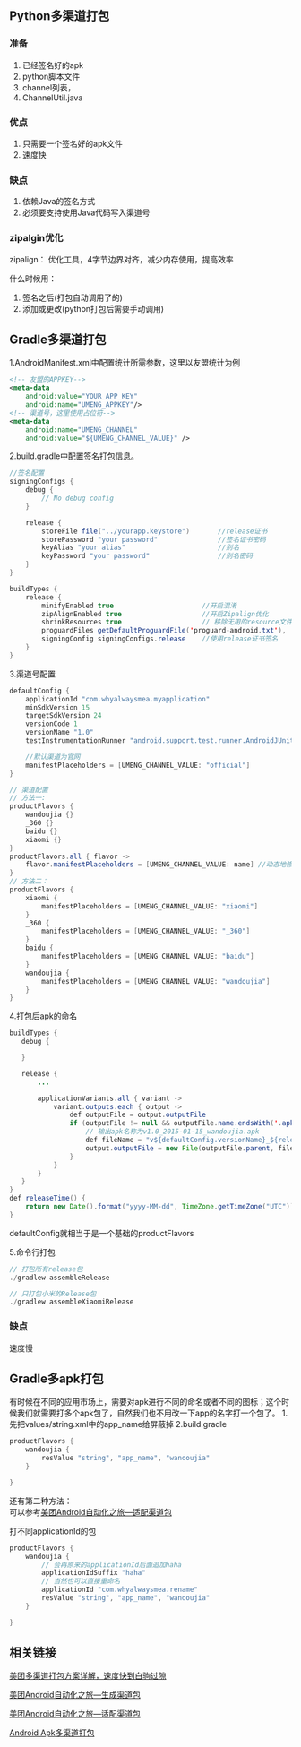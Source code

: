 ## Python多渠道打包
### 准备
1. 已经签名好的apk
2. python脚本文件
3. channel列表，
4. ChannelUtil.java

### 优点
1. 只需要一个签名好的apk文件
2. 速度快

### 缺点
1. 依赖Java的签名方式
2. 必须要支持使用Java代码写入渠道号

### zipalgin优化
zipalign： 优化工具，4字节边界对齐，减少内存使用，提高效率   

什么时候用：  
1. 签名之后(打包自动调用了的)
2. 添加或更改(python打包后需要手动调用)


## Gradle多渠道打包
1.AndroidManifest.xml中配置统计所需参数，这里以友盟统计为例
```xml
<!-- 友盟的APPKEY-->
<meta-data
    android:value="YOUR_APP_KEY"
    android:name="UMENG_APPKEY"/>
<!-- 渠道号，这里使用占位符-->
<meta-data
    android:name="UMENG_CHANNEL"
    android:value="${UMENG_CHANNEL_VALUE}" />
```
2.build.gradle中配置签名打包信息。
```java
//签名配置
signingConfigs {
    debug {
        // No debug config
    }

    release {
        storeFile file("../yourapp.keystore")       //release证书
        storePassword "your password"               //签名证书密码
        keyAlias "your alias"                       //别名
        keyPassword "your password"                 //别名密码
    }
}

buildTypes {
    release {
        minifyEnabled true                      //开启混淆
        zipAlignEnabled true                    //开启Zipalign优化
        shrinkResources true                    // 移除无用的resource文件
        proguardFiles getDefaultProguardFile('proguard-android.txt'), 'proguard-rules.pro'
        signingConfig signingConfigs.release    //使用release证书签名
    }
}
```
3.渠道号配置
```java
defaultConfig {
    applicationId "com.whyalwaysmea.myapplication"
    minSdkVersion 15
    targetSdkVersion 24
    versionCode 1
    versionName "1.0"
    testInstrumentationRunner "android.support.test.runner.AndroidJUnitRunner"

    //默认渠道为官网
    manifestPlaceholders = [UMENG_CHANNEL_VALUE: "official"]
}

// 渠道配置
// 方法一:
productFlavors {
    wandoujia {}
    _360 {}
    baidu {}
    xiaomi {}
}
productFlavors.all { flavor ->
    flavor.manifestPlaceholders = [UMENG_CHANNEL_VALUE: name] //动态地修改AndroidManifest中的渠道名
}
// 方法二：
productFlavors {
    xiaomi {
        manifestPlaceholders = [UMENG_CHANNEL_VALUE: "xiaomi"]
    }
    _360 {
        manifestPlaceholders = [UMENG_CHANNEL_VALUE: "_360"]
    }
    baidu {
        manifestPlaceholders = [UMENG_CHANNEL_VALUE: "baidu"]
    }
    wandoujia {
        manifestPlaceholders = [UMENG_CHANNEL_VALUE: "wandoujia"]
    }
}  
```
4.打包后apk的命名
```java
buildTypes {
   debug {

   }

   release {
       ...

       applicationVariants.all { variant ->
           variant.outputs.each { output ->
               def outputFile = output.outputFile
               if (outputFile != null && outputFile.name.endsWith('.apk')) {
                   // 输出apk名称为v1.0_2015-01-15_wandoujia.apk
                   def fileName = "v${defaultConfig.versionName}_${releaseTime()}_${variant.productFlavors[0].name}.apk"
                   output.outputFile = new File(outputFile.parent, fileName)
               }
           }
       }
   }
}
def releaseTime() {
    return new Date().format("yyyy-MM-dd", TimeZone.getTimeZone("UTC"))
}
```
defaultConfig就相当于是一个基础的productFlavors


5.命令行打包
```java
// 打包所有release包
./gradlew assembleRelease
```
```java
// 只打包小米的Release包
./gradlew assembleXiaomiRelease
```

### 缺点
速度慢


## Gradle多apk打包
有时候在不同的应用市场上，需要对apk进行不同的命名或者不同的图标；这个时候我们就需要打多个apk包了，自然我们也不用改一下app的名字打一个包了。
1.先把values/string.xml中的app_name给屏蔽掉
2.build.gradle
```java
productFlavors {
    wandoujia {
        resValue "string", "app_name", "wandoujia"
    }

}
```
还有第二种方法：  
可以参考[美团Android自动化之旅—适配渠道包](http://tech.meituan.com/mt-apk-adaptation.html)


打不同applicationId的包
```java
productFlavors {
    wandoujia {
        // 会再原来的applicationId后面追加haha
        applicationIdSuffix "haha"
        // 当然也可以直接重命名
        applicationId "com.whyalwaysmea.rename"
        resValue "string", "app_name", "wandoujia"
    }

}
```


## 相关链接
[美团多渠道打包方案详解，速度快到白驹过隙](http://mp.weixin.qq.com/s?__biz=MjM5NDkxMTgyNw==&mid=2653057569&idx=1&sn=0fa214999538a7ae8e5964d729377827&scene=2&srcid=0605MEVRAH3wZsSbP8ur5mAe&from=timeline&isappinstalled=0#wechat_redirect)

[美团Android自动化之旅—生成渠道包](http://tech.meituan.com/mt-apk-packaging.html)

[美团Android自动化之旅—适配渠道包](http://tech.meituan.com/mt-apk-adaptation.html)

[Android Apk多渠道打包](http://www.imooc.com/learn/752)
